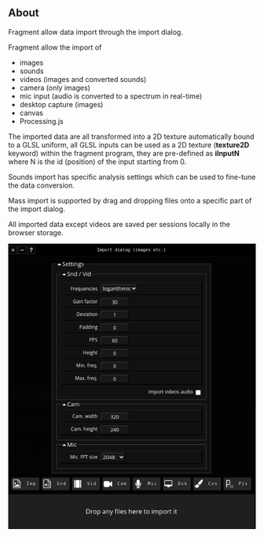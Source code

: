 ## About

Fragment allow data import through the import dialog.

Fragment allow the import of

- images
- sounds
- videos (images and converted sounds)
- camera (only images)
- mic input (audio is converted to a spectrum in real-time)
- desktop capture (images)
- canvas
- Processing.js

The imported data are all transformed into a 2D texture automatically bound to a GLSL uniform, all GLSL inputs can be used as a 2D texture (**texture2D** keyword) within the fragment program, they are pre-defined as **iInputN** where N is the id (position) of the input starting from 0.

Sounds import has specific analysis settings which can be used to fine-tune the data conversion.

Mass import is supported by drag and dropping files onto a specific part of the import dialog.

All imported data except videos are saved per sessions locally in the browser storage.

![Fragment import dialog](images/import_dialog.png)
